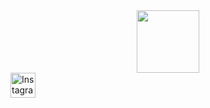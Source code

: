 <div id="header" align="center">
  <img src="https://media.giphy.com/media/JqmupuTVZYaQX5s094/giphy.gif" width="100"/>
</div>
<div class="centered">  
  <a href="https://www.instagram.com/ваш_аккаунт" target="_blank">
    <img src="https://upload.wikimedia.org/wikipedia/commons/a/a5/Instagram_icon.png" alt="Instagram" style="width:40px;height:40px;border:0;">
  </a>
</div>
